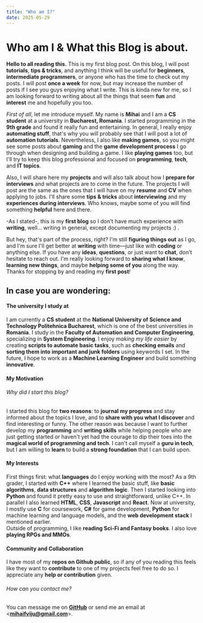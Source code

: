 ```yaml
---
title: "Who am I?"
date: 2025-05-29
---
```


# Who am I & What this Blog is about.

**Hello to all reading this.**
This is my first blog post. On this blog, I will post **tutorials**, **tips & tricks**, and anything I think will be useful for **beginners**, **intermediate programmers**, or anyone who has the time to check out my posts. I will post **once a week** for now, but may increase the number of posts if I see you guys enjoying what I write. This is kinda new for me, so I am looking forward to writing about all the things that seem **fun** and **interest** me and hopefully you too.

*First of all*, let me introduce myself. My name is **Mihai** and I am a **CS student** at a university in **Bucharest, Romania**. I started programming in the **9th grade** and found it really fun and entertaining. In general, I really enjoy **automating stuff**, that's why you will probably see that I will post a lot of **automation tutorials**. Nevertheless, I also like **making games**, so you might see some posts about **gaming** and the **game development process** I go through when designing and building a game. I like **playing games** too, but I'll try to keep this blog professional and focused on **programming**, **tech**, and **IT topics**.

Also, I will share here my **projects** and will also talk about how I **prepare for interviews** and what projects are to come in the future. The projects I will post are the same as the ones that I will have on my **resume** and **CV** when applying to jobs. I'll share some **tips & tricks** about **interviewing** and my **experiences during interviews**. Who knows, maybe some of you will find something **helpful** here and there.

-As I stated-, this is my **first blog** so I don't have much experience with **writing**, well... writing in general, except documenting my projects :) .  

But hey, that's part of the process, right? I'm still **figuring things out** as I go, and I'm sure I'll get better at **writing** with time—just like with **coding** or anything else. If you have any **ideas**, **questions**, or just want to **chat**, don't hesitate to reach out. I'm really looking forward to **sharing what I know**, **learning new things**, and maybe **helping some of you** along the way. Thanks for stopping by and reading my **first post**!  

## In case you are wondering:

#### The university I study at

I am currently a **CS student** at the **National University of Science and Technology Politehnica Bucharest**, which is one of the best universities in **Romania**. I study in the **Faculty of Automation and Computer Engineering**, specializing in **System Engineering**. I enjoy *making my life easier* by creating **scripts to automate basic tasks**, such as **checking emails** and **sorting them into important and junk folders** using keywords I set. In the future, I hope to work as a **Machine Learning Engineer** and build something **innovative**.  

#### My Motivation

###### Why did I start this blog?

I started this blog for **two reasons**: to **journal my progress** and stay informed about the topics I love, and to **share with you what I discover** and find interesting or funny. The other reason was because I want to further develop my **programming** and **writing skills** while helping people who are just getting started or haven't yet had the courage to dip their toes into the **magical world of programming and tech**. I can't call myself a **guru in tech**, but I am willing to **learn** to build a **strong foundation** that I can build upon.  

#### My Interests

First things first: what **languages** do I enjoy working with the most? 
As a 9th grader, I started with **C++** where I learned the basic stuff, like **basic algorithms**, **data structures** and **algorithm logic**. Then I started looking into **Python** and found it pretty easy to use and straightforward, unlike C++. In parallel I also learned **HTML**, **CSS**, **Javascript** and **React**. Now at university, I mostly use **C** for coursework, **C#** for game development, **Python** for machine learning and language models, and the **web development stack** I mentioned earlier.  
Outside of programming, I like **reading Sci-Fi and Fantasy books**. I also love **playing RPGs and MMOs**.   

#### Community and Collaboration

I have most of my **repos on Github public**, so if any of you reading this feels like they want to **contribute** to one of my projects feel free to do so. I appreciate any **help or contribution** given.   
###### How can you contact me?
You can message me on [**GitHub**](https://github.com/Mihaifv1) or send me an email at <**mihaifviju@gmail.com**>.
